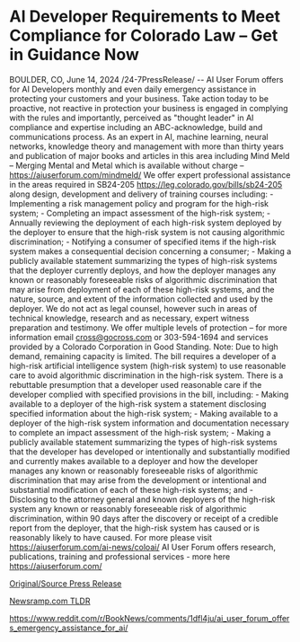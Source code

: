 # AI Developer Requirements to Meet Compliance for Colorado Law – Get in Guidance Now

BOULDER, CO, June 14, 2024 /24-7PressRelease/ -- AI User Forum offers for AI Developers monthly and even daily emergency assistance in protecting your customers and your business. Take action today to be proactive, not reactive in protection your business is engaged in complying with the rules and importantly, perceived as "thought leader" in AI compliance and expertise including an ABC-acknowledge, build and communications process.  As an expert in AI, machine learning, neural networks, knowledge theory and management with more than thirty years and publication of major books and articles in this area including Mind Meld – Merging Mental and Metal which is available without charge – https://aiuserforum.com/mindmeld/  We offer expert professional assistance in the areas required in SB24-205  https://leg.colorado.gov/bills/sb24-205 along design, development and delivery of training courses including:  - Implementing a risk management policy and program for the high-risk system; - Completing an impact assessment of the high-risk system; - Annually reviewing the deployment of each high-risk system deployed by the deployer to ensure that the high-risk system is not causing algorithmic discrimination; - Notifying a consumer of specified items if the high-risk system makes a consequential decision concerning a consumer; - Making a publicly available statement summarizing the types of high-risk systems that the deployer currently deploys, and how the deployer manages any known or reasonably foreseeable risks of algorithmic discrimination that may arise from deployment of each of these high-risk systems, and the nature, source, and extent of the information collected and used by the deployer.   We do not act as legal counsel, however such in areas of technical knowledge, research and as necessary, expert witness preparation and testimony.   We offer multiple levels of protection – for more information email cross@gocross.com or 303-594-1694 and services provided by a Colorado Corporation in Good Standing.  Note: Due to high demand, remaining capacity is limited.  The bill requires a developer of a high-risk artificial intelligence system (high-risk system) to use reasonable care to avoid algorithmic discrimination in the high-risk system. There is a rebuttable presumption that a developer used reasonable care if the developer complied with specified provisions in the bill, including:  - Making available to a deployer of the high-risk system a statement disclosing specified information about the high-risk system; - Making available to a deployer of the high-risk system information and documentation necessary to complete an impact assessment of the high-risk system; - Making a publicly available statement summarizing the types of high-risk systems that the developer has developed or intentionally and substantially modified and currently makes available to a deployer and how the developer manages any known or reasonably foreseeable risks of algorithmic discrimination that may arise from the development or intentional and substantial modification of each of these high-risk systems; and - Disclosing to the attorney general and known deployers of the high-risk system any known or reasonably foreseeable risk of algorithmic discrimination, within 90 days after the discovery or receipt of a credible report from the deployer, that the high-risk system has caused or is reasonably likely to have caused.  For more please visit https://aiuserforum.com/ai-news/coloai/  AI User Forum offers research, publications, training and professional services - more here https://aiuserforum.com/ 

[Original/Source Press Release](https://www.24-7pressrelease.com/press-release/511712/ai-developer-requirements-to-meet-compliance-for-colorado-law-get-in-guidance-now)
                    

[Newsramp.com TLDR](None) 

https://www.reddit.com/r/BookNews/comments/1dfl4ju/ai_user_forum_offers_emergency_assistance_for_ai/